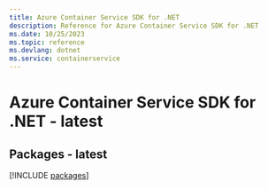 ```yaml
---
title: Azure Container Service SDK for .NET
description: Reference for Azure Container Service SDK for .NET
ms.date: 10/25/2023
ms.topic: reference
ms.devlang: dotnet
ms.service: containerservice
---
```

# Azure Container Service SDK for .NET - latest
## Packages - latest
[!INCLUDE [packages](container-service-index.md)]